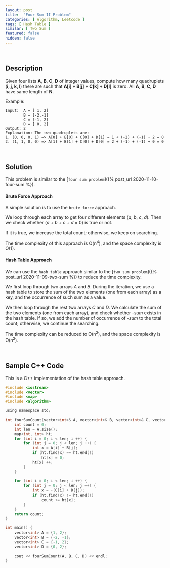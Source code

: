 ```yaml
---
layout: post
title:  "Four Sum II Problem"
categories: [ Algorithm, Leetcode ]
tags: [ Hash Table ]
similar: [ Two Sum ]
featured: false
hidden: false
---
```


<br />

## Description

Given four lists **A**, **B**, **C**, **D** of integer values, compute how many quadruplets (**i, j, k, l**) there are such that **A[i] + B[j] + C[k] + D[l]** is zero. All **A**, **B**, **C**, **D** have same length of **N**.


Example: 
```
Input:  A = [ 1, 2]
        B = [-2,-1]
        C = [-1, 2]
        D = [ 0, 2]
Output: 2
Explanation: The two quadruplets are:
1. (0, 0, 0, 1) => A[0] + B[0] + C[0] + D[1] = 1 + (-2) + (-1) + 2 = 0
2. (1, 1, 0, 0) => A[1] + B[1] + C[0] + D[0] = 2 + (-1) + (-1) + 0 = 0
```

<br />

## Solution

This problem is similar to the [`four sum problem`]({% post_url 2020-11-10-four-sum %}).

#### Brute Force Approach

A simple solution is to use the `brute force` approach. 

We loop through each array to get four different elements (*a*, *b*, *c*, *d*). 
Then we check whether (*a* + *b* + *c* + *d* = 0) is true or not.

If it is true, we increase the total count; otherwise, we keep on searching.

The time complexity of this approach is O(n<sup>4</sup>), 
and the space complexity is O(1).

#### Hash Table Approach

We can use the `hash table` approach similar to the [`two sum problem`]({% post_url 2020-11-09-two-sum %}) to reduce the time complexity.

We first loop through two arrays *A* and *B*. During the iteration, we use a hash table to store the sum of the two elements (one from each array) as a key, and the occurrence of such sum as a value.   

We then loop through the rest two arrays *C* and *D*. We calculate the sum of the two elements (one from each array), and check whether *-sum* exists in the hash table. If so, we add the number of occurrence of *-sum* to the total count; otherwise, we continue the searching.

The time complexity can be reduced to O(n<sup>2</sup>), and the space complexity is O(n<sup>2</sup>).

<br />

## Sample C++ Code

This is a C++ implementation of the hash table approach.
```c
#include <iostream>
#include <vector>
#include <map>
#include <algorithm>

using namespace std;

int fourSumCount(vector<int>& A, vector<int>& B, vector<int>& C, vector<int>& D) {
    int count = 0;
    int len = A.size();
    map<int, int> ht;
    for (int i = 0; i < len; i ++) {
        for (int j = 0; j < len; j ++) {
            int x = A[i] + B[j];
            if (ht.find(x) == ht.end())
                ht[x] = 0;
            ht[x] ++;
        }
    }
    
    for (int i = 0; i < len; i ++) {
        for (int j = 0; j < len; j ++) {
            int x = -(C[i] + D[j]);
            if (ht.find(x) != ht.end())
                count += ht[x];
        }
    }
    return count;
}

int main() {
    vector<int> A = {1, 2};
    vector<int> B = {-2, -1};
    vector<int> C = {-1, 2};
    vector<int> D = {0, 2};
    
    cout << fourSumCount(A, B, C, D) << endl;
}
```
